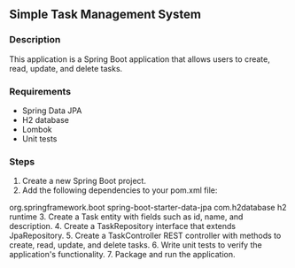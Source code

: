 ## Simple Task Management System

### Description

This application is a Spring Boot application that allows users to create, read, update, and delete tasks.

### Requirements

- Spring Data JPA
- H2 database
- Lombok
- Unit tests

### Steps

1. Create a new Spring Boot project.
2. Add the following dependencies to your pom.xml file:
<dependency>
    <groupId>org.springframework.boot</groupId>
    <artifactId>spring-boot-starter-data-jpa</artifactId>
</dependency>
<dependency>
    <groupId>com.h2database</groupId>
    <artifactId>h2</artifactId>
    <scope>runtime</scope>
</dependency>
3. Create a Task entity with fields such as id, name, and description.
4. Create a TaskRepository interface that extends JpaRepository.
5. Create a TaskController REST controller with methods to create, read, update, and delete tasks.
6. Write unit tests to verify the application's functionality.
7. Package and run the application.